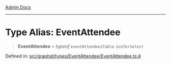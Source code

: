 [Admin Docs](/)

***

# Type Alias: EventAttendee

> **EventAttendee** = *typeof* `eventAttendeesTable.$inferSelect`

Defined in: [src/graphql/types/EventAttendee/EventAttendee.ts:4](https://github.com/Sourya07/talawa-api/blob/2dc82649c98e5346c00cdf926fe1d0bc13ec1544/src/graphql/types/EventAttendee/EventAttendee.ts#L4)
